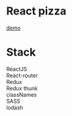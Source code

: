 # React pizza

<a href="https://followhappyq.github.io/pizza/">demo</a>

# Stack

ReactJS <br/>
React-router <br/>
Redux <br/>
Redux thunk <br/>
classNames <br/>
SASS <br/>
lodash <br/>
